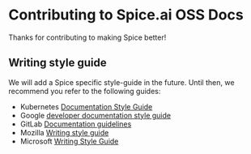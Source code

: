 # Contributing to Spice.ai OSS Docs

Thanks for contributing to making Spice better!

## Writing style guide

We will add a Spice specific style-guide in the future. Until then, we recommend you refer to the following guides:

- Kubernetes [Documentation Style Guide](https://kubernetes.io/docs/contribute/style/style-guide/)
- Google [developer documentation style guide](https://developers.google.com/style/)
- GitLab [Documentation guidelines](https://docs.gitlab.com/ee/development/documentation/index.html)
- Mozilla [Writing style guide](https://developer.mozilla.org/en-US/docs/MDN/Guidelines/Writing_style_guide)
- Microsoft [Writing Style Guide](https://docs.microsoft.com/en-us/style-guide/welcome/)
